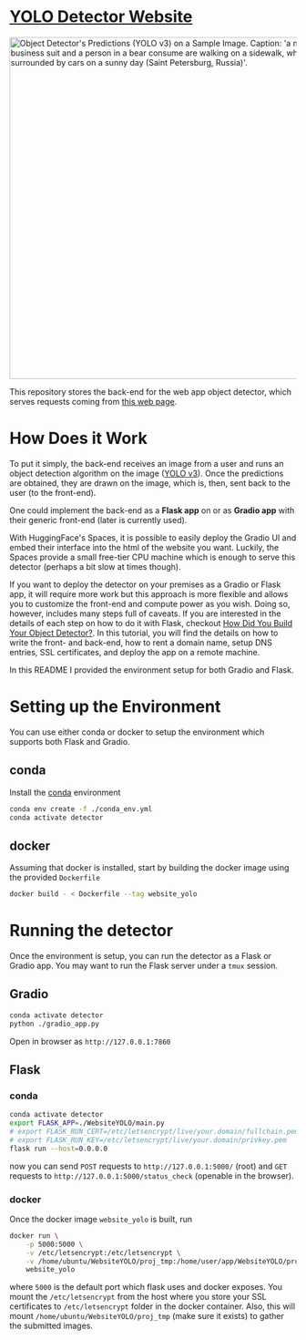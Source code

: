 # [YOLO Detector Website](https://v-iashin.github.io/detector)

<img src="https://github.com/v-iashin/v-iashin.github.io/raw/master/images/typical_russian_day_res.jpeg" alt="Object Detector's Predictions (YOLO v3) on a Sample Image. Caption: 'a man in a business suit and a person in a bear consume are walking on a sidewalk, which is surrounded by cars on a sunny day (Saint Petersburg, Russia)'." width="600">

This repository stores the back-end for the web app object detector, which serves requests coming from
[this web page](https://v-iashin.github.io/detector).

# How Does it Work
To put it simply, the back-end receives an image from a user and runs an object detection algorithm on the image ([YOLO v3](https://pjreddie.com/darknet/yolo/)).
Once the predictions are obtained, they are drawn on the image, which is, then, sent back to the user (to the front-end).

One could implement the back-end as a **Flask app** on or as **Gradio app** with their generic front-end (later is currently used).

With HuggingFace's Spaces, it is possible to easily deploy the Gradio UI and embed their interface into
the html of the website you want.
Luckily, the Spaces provide a small free-tier CPU machine which is enough to serve this detector (perhaps a bit slow at times though).

If you want to deploy the detector on your premises as a Gradio or Flask app, it will require more work but
this approach is more flexible and allows you to customize the front-end and compute power as you wish.
Doing so, however, includes many steps full of caveats.
If you are interested in the details of each step on how to do it with Flask,
checkout [How Did You Build Your Object Detector?](https://v-iashin.github.io/how_did_you_build_your_detector).
In this tutorial, you will find the details on how to write the front- and back-end, how to rent a domain name,
setup DNS entries, SSL certificates, and deploy the app on a remote machine.

In this README I provided the environment setup for both Gradio and Flask.

# Setting up the Environment

You can use either conda or docker to setup the environment which supports both Flask and Gradio.

## conda

Install the [conda](https://docs.conda.io/en/latest/miniconda.html) environment
```bash
conda env create -f ./conda_env.yml
conda activate detector
```

## docker
Assuming that docker is installed, start by building the docker image using the
provided `Dockerfile`
```bash
docker build - < Dockerfile --tag website_yolo
```

# Running the detector

Once the environment is setup, you can run the detector as a Flask or Gradio app.
You may want to run the Flask server under a `tmux` session.

## Gradio

```bash
conda activate detector
python ./gradio_app.py
```
Open in browser as `http://127.0.0.1:7860`

## Flask

### conda
```bash
conda activate detector
export FLASK_APP=./WebsiteYOLO/main.py
# export FLASK_RUN_CERT=/etc/letsencrypt/live/your.domain/fullchain.pem
# export FLASK_RUN_KEY=/etc/letsencrypt/live/your.domain/privkey.pem
flask run --host=0.0.0.0
```
now you can send `POST` requests to `http://127.0.0.1:5000/` (root) and `GET` requests
to `http://127.0.0.1:5000/status_check` (openable in the browser).

### docker
Once the docker image `website_yolo` is built, run
```bash
docker run \
    -p 5000:5000 \
    -v /etc/letsencrypt:/etc/letsencrypt \
    -v /home/ubuntu/WebsiteYOLO/proj_tmp:/home/user/app/WebsiteYOLO/proj_tmp \
    website_yolo
```
where `5000` is the default port which flask uses and docker exposes.
You mount the `/etc/letsencrypt` from the host where you store your SSL certificates
to `/etc/letsencrypt` folder in the docker container.
Also, this will mount `/home/ubuntu/WebsiteYOLO/proj_tmp` (make sure it exists)
to gather the submitted images.
